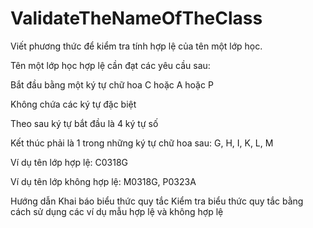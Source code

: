 # ValidateTheNameOfTheClass
Viết phương thức để kiểm tra tính hợp lệ của tên một lớp học.

Tên một lớp học hợp lệ cần đạt các yêu cầu sau:

Bắt đầu bằng một ký tự chữ hoa C hoặc A hoặc P

Không chứa các ký tự đặc biệt

Theo sau ký tự bắt đầu là 4 ký tự số 

Kết thúc phải là 1 trong những ký tự chữ hoa sau: G, H, I, K, L, M

Ví dụ tên lớp hợp lệ: C0318G

Ví dụ tên lớp không hợp lệ: M0318G, P0323A

Hướng dẫn
Khai báo biểu thức quy tắc
Kiểm tra biểu thức quy tắc bằng cách sử dụng các ví dụ mẫu hợp lệ và không hợp lệ
